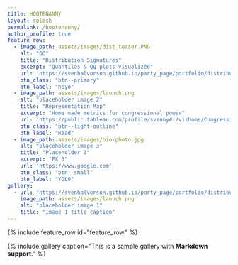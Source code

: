 ```yaml
---
title: HOOTENANNY
layout: splash
permalink: /hootenanny/
author_profile: true
feature_row:
  - image_path: assets/images/dist_teaser.PNG
    alt: "QQ"
    title: "Distribution Signatures"
    excerpt: "Quantiles & QQ plots visualized"
    url: 'https://svenhalvorson.github.io/party_page/portfolio/distribution_signatures'
    btn_class: "btn--primary"
    btn_label: "heyo"
  - image_path: assets/images/launch.png
    alt: "placeholder image 2"
    title: "Representation Map"
    excerpt: "Home made metrics for congressional power"
    url: 'https://public.tableau.com/profile/svenny#!/vizhome/CongressionalPowerMap/CongressionalPowerMap'
    btn_class: "btn--light-outline"
    btn_label: "Read"
  - image_path: assets/images/bio-photo.jpg
    alt: "placeholder image 3"
    title: "Placeholder 3"
    excerpt: "EX 3"
    url: 'https://www.google.com'
    btn_class: "btn--small"
    btn_label: "YOLO"
gallery:
  - url: 'https://svenhalvorson.github.io/party_page/portfolio/distribution_signatures'
    image_path: assets/images/launch.png
    alt: "placeholder image 1"
    title: "Image 1 title caption"
---
```

{% include feature_row id="feature_row" %}

{% include gallery caption="This is a sample gallery with **Markdown support**." %}
